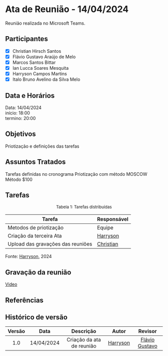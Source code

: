 # Ata de Reunião - 14/04/2024

Reunião realizada no Microsoft Teams.

## Participantes
- [x] Christian Hirsch Santos
- [x] Flávio Gustavo Araújo de Melo
- [x] Marcos Santos Bittar
- [x] Ian Lucca Soares Mesquita
- [x] Harryson Campos Martins
- [x] Italo Bruno Avelino da Silva Melo

## Data e Horários

Data: 14/04/2024 \
início: 18:00\
termino: 20:00

## Objetivos
Priotização e definições das tarefas

## Assuntos Tratados

Tarefas definidas no cronograma
Priotização com método MOSCOW
Método $100

## Tarefas
<font size="2"><p style="text-align: center">Tabela 1: Tarefas distribuídas </p></font>

| Tarefa                               | Responsável                                      |
| ------------------------------------ | ------------------------------------------------ |
| Metodos de priotização               | Equipe  |  
| Criação da terceira Ata              | [Harryson](https://github.com/harry-cmartin) |
| Upload das gravações das reuniões   | [Christian](https://github.com/crstyhs)          |

Fonte: [Harryson](https://github.com/harry-cmartin), 2024

## Gravação da reunião
[Video](https://www.youtube.com/watch?v=pLfmGsFbdCA)

## Referências

## Histórico de versão
| Versão | Data | Descrição | Autor | Revisor |
| :----: | :--: | :-------: | :---: | :-----: |
| 1.0 | 14/04/2024 | Criação da ata de reunião |[Harryson](https://github.com/harry-cmartin)| [Flávio Gustavo](https://github.com/flavioovatsug)  | 
